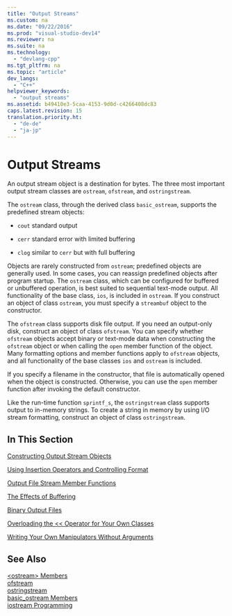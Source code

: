 ```yaml
---
title: "Output Streams"
ms.custom: na
ms.date: "09/22/2016"
ms.prod: "visual-studio-dev14"
ms.reviewer: na
ms.suite: na
ms.technology: 
  - "devlang-cpp"
ms.tgt_pltfrm: na
ms.topic: "article"
dev_langs: 
  - "C++"
helpviewer_keywords: 
  - "output streams"
ms.assetid: b49410e3-5caa-4153-9d0d-c4266408dc83
caps.latest.revision: 15
translation.priority.ht: 
  - "de-de"
  - "ja-jp"
---
```

# Output Streams
An output stream object is a destination for bytes. The three most important output stream classes are `ostream`, `ofstream`, and `ostringstream`.  
  
 The `ostream` class, through the derived class `basic_ostream`, supports the predefined stream objects:  
  
-   `cout` standard output  
  
-   `cerr` standard error with limited buffering  
  
-   `clog` similar to `cerr` but with full buffering  
  
 Objects are rarely constructed from `ostream`; predefined objects are generally used. In some cases, you can reassign predefined objects after program startup. The `ostream` class, which can be configured for buffered or unbuffered operation, is best suited to sequential text-mode output. All functionality of the base class, `ios`, is included in `ostream`. If you construct an object of class `ostream`, you must specify a `streambuf` object to the constructor.  
  
 The `ofstream` class supports disk file output. If you need an output-only disk, construct an object of class `ofstream`. You can specify whether `ofstream` objects accept binary or text-mode data when constructing the `ofstream` object or when calling the `open` member function of the object. Many formatting options and member functions apply to `ofstream` objects, and all functionality of the base classes `ios` and `ostream` is included.  
  
 If you specify a filename in the constructor, that file is automatically opened when the object is constructed. Otherwise, you can use the `open` member function after invoking the default constructor.  
  
 Like the run-time function `sprintf_s`, the `ostringstream` class supports output to in-memory strings. To create a string in memory by using I/O stream formatting, construct an object of class `ostringstream`.  
  
## In This Section  
 [Constructing Output Stream Objects](../vs140/constructing-output-stream-objects.md)  
  
 [Using Insertion Operators and Controlling Format](../vs140/using-insertion-operators-and-controlling-format.md)  
  
 [Output File Stream Member Functions](../vs140/output-file-stream-member-functions.md)  
  
 [The Effects of Buffering](../vs140/effects-of-buffering.md)  
  
 [Binary Output Files](../vs140/binary-output-files.md)  
  
 [Overloading the << Operator for Your Own Classes](../vs140/overloading-the----operator-for-your-own-classes.md)  
  
 [Writing Your Own Manipulators Without Arguments](../vs140/writing-your-own-manipulators-without-arguments.md)  
  
## See Also  
 [\<ostream> Members](assetId:///a5afd034-0e3c-41ee-bbd7-468d9188da1d)   
 [ofstream](../vs140/ofstream.md)   
 [ostringstream](../vs140/ostringstream.md)   
 [basic_ostream Members](assetId:///82e5cc91-7c0c-4950-a8ce-ac779cfbbd93)   
 [iostream Programming](../vs140/iostream-programming.md)